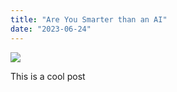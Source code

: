 ```yaml
---
title: "Are You Smarter than an AI"
date: "2023-06-24"
---
```


![](/images/post-image-001.jpg)

This is a cool post
